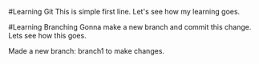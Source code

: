 #Learning Git
This is simple first line. Let's see how my learning goes.

#Learning Branching
Gonna make a new branch and commit this change. Lets see how this goes.

Made a new branch: branch1 to make changes.

